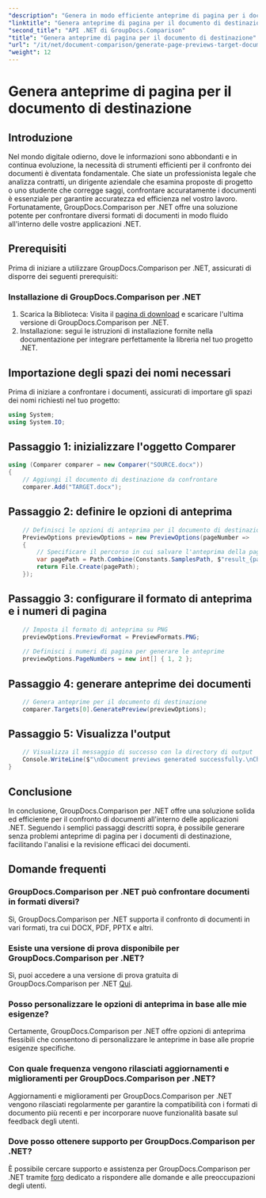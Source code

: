 ```yaml
---
"description": "Genera in modo efficiente anteprime di pagina per i documenti di destinazione utilizzando GroupDocs.Comparison per .NET. Segui la nostra guida passo passo per un confronto fluido dei documenti."
"linktitle": "Genera anteprime di pagina per il documento di destinazione"
"second_title": "API .NET di GroupDocs.Comparison"
"title": "Genera anteprime di pagina per il documento di destinazione"
"url": "/it/net/document-comparison/generate-page-previews-target-document/"
"weight": 12
---
```


# Genera anteprime di pagina per il documento di destinazione

## Introduzione
Nel mondo digitale odierno, dove le informazioni sono abbondanti e in continua evoluzione, la necessità di strumenti efficienti per il confronto dei documenti è diventata fondamentale. Che siate un professionista legale che analizza contratti, un dirigente aziendale che esamina proposte di progetto o uno studente che corregge saggi, confrontare accuratamente i documenti è essenziale per garantire accuratezza ed efficienza nel vostro lavoro. Fortunatamente, GroupDocs.Comparison per .NET offre una soluzione potente per confrontare diversi formati di documenti in modo fluido all'interno delle vostre applicazioni .NET.
## Prerequisiti
Prima di iniziare a utilizzare GroupDocs.Comparison per .NET, assicurati di disporre dei seguenti prerequisiti:
### Installazione di GroupDocs.Comparison per .NET
1. Scarica la Biblioteca: Visita il [pagina di download](https://releases.groupdocs.com/comparison/net/) e scaricare l'ultima versione di GroupDocs.Comparison per .NET.
2. Installazione: segui le istruzioni di installazione fornite nella documentazione per integrare perfettamente la libreria nel tuo progetto .NET.

## Importazione degli spazi dei nomi necessari
Prima di iniziare a confrontare i documenti, assicurati di importare gli spazi dei nomi richiesti nel tuo progetto:
```csharp
using System;
using System.IO;

```
## Passaggio 1: inizializzare l'oggetto Comparer
```csharp
using (Comparer comparer = new Comparer("SOURCE.docx"))
{
    // Aggiungi il documento di destinazione da confrontare
    comparer.Add("TARGET.docx");
```
## Passaggio 2: definire le opzioni di anteprima
```csharp
    // Definisci le opzioni di anteprima per il documento di destinazione
    PreviewOptions previewOptions = new PreviewOptions(pageNumber =>
    {
        // Specificare il percorso in cui salvare l'anteprima della pagina generata
        var pagePath = Path.Combine(Constants.SamplesPath, $"result_{pageNumber}.png");
        return File.Create(pagePath);
    });
```
## Passaggio 3: configurare il formato di anteprima e i numeri di pagina
```csharp
    // Imposta il formato di anteprima su PNG
    previewOptions.PreviewFormat = PreviewFormats.PNG;
    
    // Definisci i numeri di pagina per generare le anteprime
    previewOptions.PageNumbers = new int[] { 1, 2 };
```
## Passaggio 4: generare anteprime dei documenti
```csharp
    // Genera anteprime per il documento di destinazione
    comparer.Targets[0].GeneratePreview(previewOptions);
```
## Passaggio 5: Visualizza l'output
```csharp
    // Visualizza il messaggio di successo con la directory di output
    Console.WriteLine($"\nDocument previews generated successfully.\nCheck output in {Directory.GetCurrentDirectory()}.");
}
```

## Conclusione
In conclusione, GroupDocs.Comparison per .NET offre una soluzione solida ed efficiente per il confronto di documenti all'interno delle applicazioni .NET. Seguendo i semplici passaggi descritti sopra, è possibile generare senza problemi anteprime di pagina per i documenti di destinazione, facilitando l'analisi e la revisione efficaci dei documenti.
## Domande frequenti
### GroupDocs.Comparison per .NET può confrontare documenti in formati diversi?
Sì, GroupDocs.Comparison per .NET supporta il confronto di documenti in vari formati, tra cui DOCX, PDF, PPTX e altri.
### Esiste una versione di prova disponibile per GroupDocs.Comparison per .NET?
Sì, puoi accedere a una versione di prova gratuita di GroupDocs.Comparison per .NET [Qui](https://releases.groupdocs.com/).
### Posso personalizzare le opzioni di anteprima in base alle mie esigenze?
Certamente, GroupDocs.Comparison per .NET offre opzioni di anteprima flessibili che consentono di personalizzare le anteprime in base alle proprie esigenze specifiche.
### Con quale frequenza vengono rilasciati aggiornamenti e miglioramenti per GroupDocs.Comparison per .NET?
Aggiornamenti e miglioramenti per GroupDocs.Comparison per .NET vengono rilasciati regolarmente per garantire la compatibilità con i formati di documento più recenti e per incorporare nuove funzionalità basate sul feedback degli utenti.
### Dove posso ottenere supporto per GroupDocs.Comparison per .NET?
È possibile cercare supporto e assistenza per GroupDocs.Comparison per .NET tramite [foro](https://forum.groupdocs.com/c/comparison/12) dedicato a rispondere alle domande e alle preoccupazioni degli utenti.